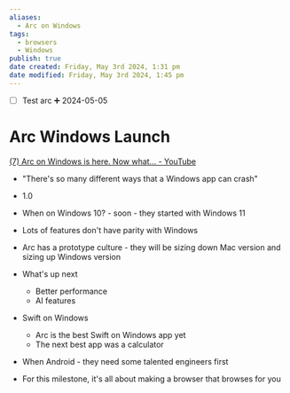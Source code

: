 ```yaml
---
aliases:
  - Arc on Windows
tags:
  - browsers
  - Windows
publish: true
date created: Friday, May 3rd 2024, 1:31 pm
date modified: Friday, May 3rd 2024, 1:45 pm
---
```

- [ ] Test arc ➕ 2024-05-05
# Arc Windows Launch
[(7) Arc on Windows is here. Now what... - YouTube](https://www.youtube.com/watch?v=OfvkfnAQ3JQ)

- "There's so many different ways that a Windows app can crash"
- 1.0
- When on Windows 10? - soon - they started with Windows 11
- Lots of features don't have parity with Windows
- Arc has a prototype culture - they will be sizing down Mac version and sizing up Windows version

- What's up next
	- Better performance
	- AI features 

- Swift on Windows
	- Arc is the best Swift on Windows app yet
	- The next best app was a calculator

- When Android - they need some talented engineers first

- For this milestone, it's all about making a browser that browses for you